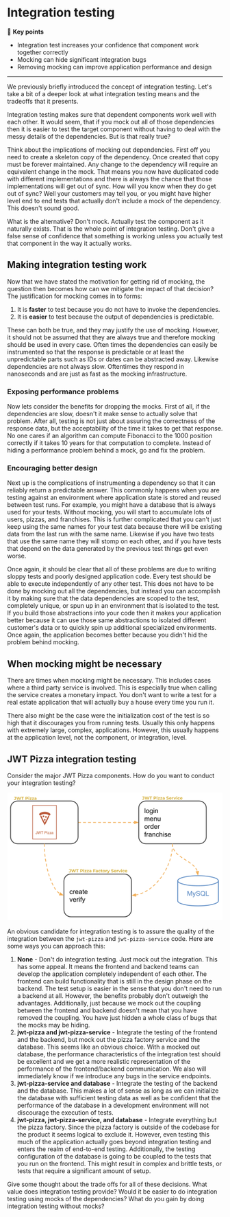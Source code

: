 # Integration testing

🔑 **Key points**

- Integration test increases your confidence that component work together correctly
- Mocking can hide significant integration bugs
- Removing mocking can improve application performance and design

---

We previously briefly introduced the concept of integration testing. Let's take a bit of a deeper look at what integration testing means and the tradeoffs that it presents.

Integration testing makes sure that dependent components work well with each other. It would seem, that if you mock out all of those dependencies then it is easier to test the target component without having to deal with the messy details of the dependencies. But is that really true?

Think about the implications of mocking out dependencies. First off you need to create a skeleton copy of the dependency. Once created that copy must be forever maintained. Any change to the dependency will require an equivalent change in the mock. That means you now have duplicated code with different implementations and there is always the chance that those implementations will get out of sync. How will you know when they do get out of sync? Well your customers may tell you, or you might have higher level end to end tests that actually don't include a mock of the dependency. This doesn't sound good.

What is the alternative? Don't mock. Actually test the component as it naturally exists. That is the whole point of integration testing. Don't give a false sense of confidence that something is working unless you actually test that component in the way it actually works.

## Making integration testing work

Now that we have stated the motivation for getting rid of mocking, the question then becomes how can we mitigate the impact of that decision? The justification for mocking comes in to forms:

1. It is **faster** to test because you do not have to invoke the dependencies.
1. It is **easier** to test because the output of dependencies is predictable.

These can both be true, and they may justify the use of mocking. However, it should not be assumed that they are always true and therefore mocking should be used in every case. Often times the dependencies can easily be instrumented so that the response is predictable or at least the unpredictable parts such as IDs or dates can be abstracted away. Likewise dependencies are not always slow. Oftentimes they respond in nanoseconds and are just as fast as the mocking infrastructure.

### Exposing performance problems

Now lets consider the benefits for dropping the mocks. First of all, if the dependencies are slow, doesn't it make sense to actually solve that problem. After all, testing is not just about assuring the correctness of the response data, but the acceptability of the time it takes to get that response. No one cares if an algorithm can compute Fibonacci to the 1000 position correctly if it takes 10 years for that computation to complete. Instead of hiding a performance problem behind a mock, go and fix the problem.

### Encouraging better design

Next up is the complications of instrumenting a dependency so that it can reliably return a predictable answer. This commonly happens when you are testing against an environment where application state is stored and reused between test runs. For example, you might have a database that is always used for your tests. Without mocking, you will start to accumulate lots of users, pizzas, and franchises. This is further complicated that you can't just keep using the same names for your test data because there will be existing data from the last run with the same name. Likewise if you have two tests that use the same name they will stomp on each other, and if you have tests that depend on the data generated by the previous test things get even worse.

Once again, it should be clear that all of these problems are due to writing sloppy tests and poorly designed application code. Every test should be able to execute independently of any other test. This does not have to be done by mocking out all the dependencies, but instead you can accomplish it by making sure that the data dependencies are scoped to the test, completely unique, or spun up in an environment that is isolated to the test. If you build those abstractions into your code then it makes your application better because it can use those same abstractions to isolated different customer's data or to quickly spin up additional specialized environments. Once again, the application becomes better because you didn't hid the problem behind mocking.

## When mocking might be necessary

There are times when mocking might be necessary. This includes cases where a third party service is involved. This is especially true when calling the service creates a monetary impact. You don't want to write a test for a real estate application that will actually buy a house every time you run it.

There also might be the case were the initialization cost of the test is so high that it discourages you from running tests. Usually this only happens with extremely large, complex, applications. However, this usually happens at the application level, not the component, or integration, level.

## JWT Pizza integration testing

Consider the major JWT Pizza components. How do you want to conduct your integration testing?

![component overview](componentOverview.png)

An obvious candidate for integration testing is to assure the quality of the integration between the `jwt-pizza` and `jwt-pizza-service` code. Here are some ways you can approach this:

1. **None** - Don't do integration testing. Just mock out the integration. This has some appeal. It means the frontend and backend teams can develop the application completely independent of each other. The frontend can build functionality that is still in the design phase on the backend. The test setup is easier in the sense that you don't need to run a backend at all. However, the benefits probably don't outweigh the advantages. Additionally, just because we mock out the coupling between the frontend and backend doesn't mean that you have removed the coupling. You have just hidden a whole class of bugs that the mocks may be hiding.
1. **jwt-pizza and jwt-pizza-service** - Integrate the testing of the frontend and the backend, but mock out the pizza factory service and the database. This seems like an obvious choice. With a mocked out database, the performance characteristics of the integration test should be excellent and we get a more realistic representation of the performance of the frontend/backend communication. We also will immediately know if we introduce any bugs in the service endpoints.
1. **jwt-pizza-service and database** - Integrate the testing of the backend and the database. This makes a lot of sense as long as we can initialize the database with sufficient testing data as well as be confident that the performance of the database in a development environment will not discourage the execution of tests.
1. **jwt-pizza, jwt-pizza-service, and database** - Integrate everything but the pizza factory. Since the pizza factory is outside of the codebase for the product it seems logical to exclude it. However, even testing this much of the application actually goes beyond integration testing and enters the realm of end-to-end testing. Additionally, the testing configuration of the database is going to be coupled to the tests that you run on the frontend. This might result in complex and brittle tests, or tests that require a significant amount of setup.

Give some thought about the trade offs for all of these decisions. What value does integration testing provide? Would it be easier to do integration testing using mocks of the dependencies? What do you gain by doing integration testing without mocks?
